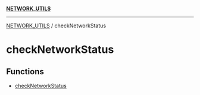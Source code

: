 [**NETWORK_UTILS**](../README.md)

***

[NETWORK_UTILS](../README.md) / checkNetworkStatus

# checkNetworkStatus

## Functions

- [checkNetworkStatus](functions/checkNetworkStatus.md)

